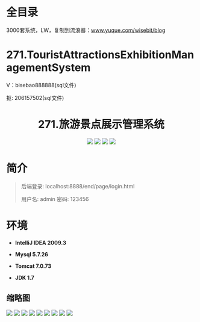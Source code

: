 # 全目录

3000套系统，LW，复制到流浪器：www.yuque.com/wisebit/blog

# 271.TouristAttractionsExhibitionManagementSystem

<p>V：bisebao888888(sql文件)</p>
<p>抠: 206157502(sql文件)</p>

<p><h1 align="center">271.旅游景点展示管理系统</h1></p>


<p align="center">
	<img src="https://img.shields.io/badge/jdk-1.7-orange.svg"/>
    <img src="https://img.shields.io/badge/springboot-5.x-lightgrey.svg"/>
    <img src="https://img.shields.io/badge/html-5.x-blue.svg"/>
    <img src="https://img.shields.io/badge/mybatis-5.x-yellow.svg"/>
</p>

# 简介
>
> 
>
> 后端登录: localhost:8888/end/page/login.html
>
> 用户名: admin  密码: 123456


# 环境

- <b>IntelliJ IDEA 2009.3</b>

- <b>Mysql 5.7.26</b>

- <b>Tomcat 7.0.73</b>

- <b>JDK 1.7</b>




## 缩略图

![](https://bitwise.oss-cn-heyuan.aliyuncs.com/2024/9/10/a6868df5-3b11-4e3d-bcac-364866a44c3b.png)
![](https://bitwise.oss-cn-heyuan.aliyuncs.com/2024/9/10/5aaf7a67-5c72-4024-ae51-179684bae7de.png)
![](https://bitwise.oss-cn-heyuan.aliyuncs.com/2024/9/10/25035623-6bff-4297-bea5-d9321bad9bc6.png)
![](https://bitwise.oss-cn-heyuan.aliyuncs.com/2024/9/10/402709e3-bbef-4f82-b023-90369be38b41.png)
![](https://bitwise.oss-cn-heyuan.aliyuncs.com/2024/9/10/f35e3113-ce82-4679-8476-64b3ca8700bf.png)
![](https://bitwise.oss-cn-heyuan.aliyuncs.com/2024/9/10/04822ed8-f0da-4644-944c-5127c82415b1.png)
![](https://bitwise.oss-cn-heyuan.aliyuncs.com/2024/9/10/615a6075-d81d-49ed-93c7-cbc976c857cf.png)
![](https://bitwise.oss-cn-heyuan.aliyuncs.com/2024/9/10/47eb5e52-1507-429d-8d4a-d88e638cd33a.png)
![](https://bitwise.oss-cn-heyuan.aliyuncs.com/2024/9/10/dba88d46-144e-407d-841f-ee814d99bc0b.png)




